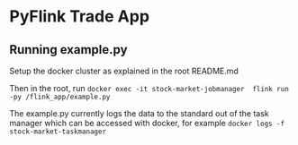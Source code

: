 # PyFlink Trade App

## Running example.py

Setup the docker cluster as explained in the root README.md

Then in the root, run `docker exec -it stock-market-jobmanager  flink run -py /flink_app/example.py`

The example.py currently logs the data to the standard out of the task manager which can be accessed
with docker, for example `docker logs -f stock-market-taskmanager`